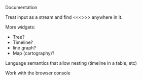 Documentation

Treat input as a stream and find <<<>>> anywhere in it.

More widgets:

* Tree?
* Timeline?
* line graph?
* Map (cartography)?

Language semantics that allow nesting (timeline in a table, etc)

Work with the browser console
